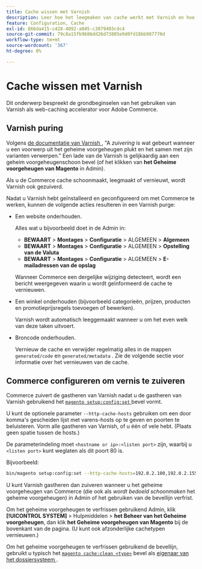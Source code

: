 ```yaml
---
title: Cache wissen met Varnish
description: Leer hoe het leegmaken van cache werkt met Varnish en hoe u dit gebruikt als een web-caching accelerator voor de Adobe Commerce-toepassing.
feature: Configuration, Cache
exl-id: 866da415-c428-4092-a045-c3079493cdc4
source-git-commit: 79c8a15fb9686dd26d73805e9d0fd18bb987770d
workflow-type: tm+mt
source-wordcount: '367'
ht-degree: 0%

---
```


# Cache wissen met Varnish

Dit onderwerp bespreekt de grondbeginselen van het gebruiken van Varnish als web-caching accelerator voor Adobe Commerce.

## Varnish puring

Volgens [ de documentatie van Varnish ](https://www.varnish-cache.org/docs/trunk/users-guide/purging.html), &quot;A *zuivering* is wat gebeurt wanneer u een voorwerp uit het geheime voorgeheugen plukt en het samen met zijn varianten verwerpen.&quot; Een lade van de Varnish is gelijkaardig aan een geheim voorgeheugenschoon bevel (of het klikken van **het Geheime voorgeheugen van Magento** in Admin).

Als u de Commerce cache schoonmaakt, leegmaakt of vernieuwt, wordt Varnish ook gezuiverd.

Nadat u Varnish hebt geïnstalleerd en geconfigureerd om met Commerce te werken, kunnen de volgende acties resulteren in een Varnish purge:

- Een website onderhouden.

  Alles wat u bijvoorbeeld doet in de Admin in:

   - **BEWAART** > **Montages** > **Configuratie** > ALGEMEEN > **Algemeen**
   - **BEWAART** > **Montages** > **Configuratie** > ALGEMEEN > **Opstelling van de Valuta**
   - **BEWAART** > **Montages** > **Configuratie** > ALGEMEEN > **E-mailadressen van de opslag**

  Wanneer Commerce een dergelijke wijziging detecteert, wordt een bericht weergegeven waarin u wordt geïnformeerd de cache te vernieuwen.

- Een winkel onderhouden (bijvoorbeeld categorieën, prijzen, producten en promotieprijsregels toevoegen of bewerken).

  Varnish wordt automatisch leeggemaakt wanneer u om het even welk van deze taken uitvoert.

- Broncode onderhouden.

  Vernieuw de cache en verwijder regelmatig alles in de mappen `generated/code` en `generated/metadata` . Zie de volgende sectie voor informatie over het vernieuwen van de cache.

## Commerce configureren om vernis te zuiveren

Commerce zuivert de gastheren van Varnish nadat u de gastheren van Varnish gebruikend het [`magento setup:config:set` ](https://experienceleague.adobe.com/nl/docs/commerce-operations/tools/cli-reference/commerce-on-premises#setupconfigset) bevel vormt.

U kunt de optionele parameter `--http-cache-hosts` gebruiken om een door komma&#39;s gescheiden lijst met varens-hosts op te geven en poorten te beluisteren. Vorm alle gastheren van Varnish, of u één of vele hebt. (Plaats geen spatie tussen de hosts.)

De parameterindeling moet `<hostname or ip>:<listen port>` zijn, waarbij u `<listen port>` kunt weglaten als dit poort 80 is.

Bijvoorbeeld:

```bash
bin/magento setup:config:set --http-cache-hosts=192.0.2.100,192.0.2.155:6081
```

U kunt Varnish gastheren dan zuiveren wanneer u het geheime voorgeheugen van Commerce (die ook als *wordt bedoeld schoonmaken* het geheime voorgeheugen) in Admin of het gebruiken van de bevellijn verfrist.

Om het geheime voorgeheugen te verfrissen gebruikend Admin, klik **[!UICONTROL SYSTEM]** > Hulpmiddelen > **het Beheer van het Geheime voorgeheugen**, dan klik **het Geheime voorgeheugen van Magento** bij de bovenkant van de pagina. (U kunt ook afzonderlijke cachetypen vernieuwen.)

Om het geheime voorgeheugen te verfrissen gebruikend de bevellijn, gebruikt u typisch het [`magento cache:clean <type>`](../cli/manage-cache.md#clean-and-flush-cache-types) bevel als [ eigenaar van het dossiersysteem ](../../installation/prerequisites/file-system/overview.md).
